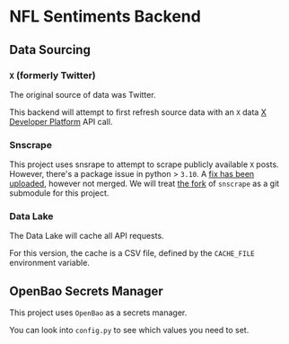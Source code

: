 # NFL Sentiments Backend

## Data Sourcing
### `X` (formerly Twitter)
The original source of data was Twitter.

This backend will attempt to first refresh source data
with an `X` data [X Developer Platform](https://developer.x.com/en) API call.

### Snscrape
This project uses snsrape to attempt to scrape publicly available `X` posts.
However, there's a package issue in python > `3.10`. A [fix has been uploaded](https://github.com/JustAnotherArchivist/snscrape/blob/281ebf4a706e261e8b12956a96650f2ebbaead95/snscrape/modules/__init__.py),
however not merged. We will treat [the fork](https://github.com/ajponte/snscrape) of `snscrape`
as a git submodule for this project.

### Data Lake
The Data Lake will cache all API requests.

For this version, the cache is a CSV file, defined by the `CACHE_FILE` environment variable.

## OpenBao Secrets Manager
This project uses `OpenBao` as a secrets manager.

You can look into `config.py` to see which values you need to set.
